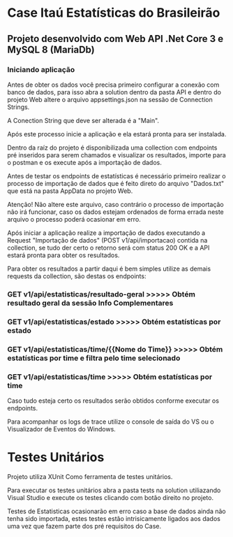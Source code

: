 # Case Itaú Estatísticas do Brasileirão

## Projeto desenvolvido com Web API .Net Core 3 e MySQL 8 (MariaDb)

### Iniciando aplicação

Antes de obter os dados você precisa primeiro configurar a conexão com banco de dados, para isso abra a solution dentro da pasta API e dentro do projeto Web altere o arquivo appsettings.json na sessão de Connection Strings.

A Conection String que deve ser alterada é a "Main".

Após este processo inicie a aplicação e ela estará pronta para ser instalada.

Dentro da raíz do projeto é disponibilizada uma collection com endpoints pré inseridos para serem chamados e visualizar os resultados, importe para o postman e os execute após a importação de dados.

Antes de testar os endpoints de estatísticas é necessário primeiro realizar o processo de importação de dados que é feito direto do arquivo "Dados.txt" que está na pasta AppData no projeto Web. 

Atenção! Não altere este arquivo, caso contrário o processo de importação não irá funcionar, caso os dados estejam ordenados de forma errada neste arquivo o processo poderá ocasionar em erro.

Após iniciar a aplicação realize a importação de dados executando a Request "Importação de dados" (POST v1/api/importacao) contida na collection, se tudo der certo o retorno será com status 200 OK e a API estará pronta para obter os resultados.

Para obter os resultados a partir daqui é bem simples utilize as demais requests da collection, são destas os endpoints:

### GET v1/api/estatisticas/resultado-geral >>>>> Obtém resultado geral da sessão Info Complementares  
### GET v1/api/estatisticas/estado >>>>> Obtém estatísticas por estado  
### GET v1/api/estatisticas/time/{{Nome do Time}}  >>>>> Obtém estatísticas por time e filtra pelo time selecionado  
### GET v1/api/estatisticas/time >>>>> Obtém estatísticas por time  

Caso tudo esteja certo os resultados serão obtidos conforme executar os endpoints.

Para acompanhar os logs de trace utilize o console de saída do VS ou o Visualizador de Eventos do Windows.

# Testes Unitários

Projeto utiliza XUnit Como ferramenta de testes unitários.

Para executar os testes unitários abra a pasta tests na solution utiliazando Visual Studio e execute os testes clicando com botão direito no projeto.

Testes de Estatisticas ocasionarão em erro caso a base de dados ainda não tenha sido importada, estes testes estão intrisicamente ligados aos dados uma vez que fazem parte dos pré requisitos do Case. 
